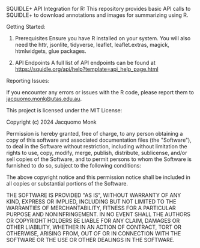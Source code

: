 SQUIDLE+ API Integration for R:
This repository provides basic API calls to SQUIDLE+ to download annotations and images for summarizing using R.

Getting Started:
1. Prerequisites
Ensure you have R installed on your system. You will also need the httr, jsonlite, tidyverse, leaflet, leaflet.extras,
magick, htmlwidgets, glue packages. 

2. API Endpoints
A full list of API endpoints can be found at https://squidle.org/api/help?template=api_help_page.html

Reporting Issues:

If you encounter any errors or issues with the R code, please report them to jacquomo.monk@utas.edu.au.

This project is licensed under the MIT License:

Copyright (c) 2024 Jacquomo Monk

Permission is hereby granted, free of charge, to any person obtaining a copy
of this software and associated documentation files (the "Software"), to deal
in the Software without restriction, including without limitation the rights
to use, copy, modify, merge, publish, distribute, sublicense, and/or sell
copies of the Software, and to permit persons to whom the Software is
furnished to do so, subject to the following conditions:

The above copyright notice and this permission notice shall be included in all
copies or substantial portions of the Software.

THE SOFTWARE IS PROVIDED "AS IS", WITHOUT WARRANTY OF ANY KIND, EXPRESS OR
IMPLIED, INCLUDING BUT NOT LIMITED TO THE WARRANTIES OF MERCHANTABILITY,
FITNESS FOR A PARTICULAR PURPOSE AND NONINFRINGEMENT. IN NO EVENT SHALL THE
AUTHORS OR COPYRIGHT HOLDERS BE LIABLE FOR ANY CLAIM, DAMAGES OR OTHER
LIABILITY, WHETHER IN AN ACTION OF CONTRACT, TORT OR OTHERWISE, ARISING FROM,
OUT OF OR IN CONNECTION WITH THE SOFTWARE OR THE USE OR OTHER DEALINGS IN THE
SOFTWARE.
